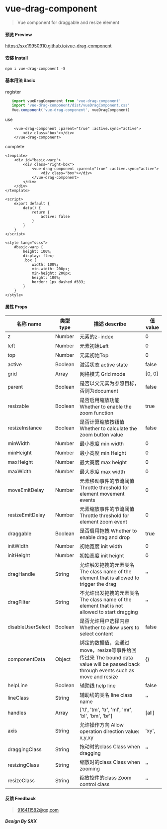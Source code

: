 # vue-drag-component
> Vue component for draggable and resize element

#### 预览 Preview
https://sxx19950910.github.io/vue-drag-component

#### 安装 Install
    npm i vue-drag-component -S
#### 基本用法 Basic
register
```javascript
   import vueDragComponent from 'vue-drag-component'
   import 'vue-drag-component/dist/vueDragComponent.css'
   Vue.component('vue-drag-component', vueDragComponent)
```
use
```vue
    <vue-drag-component :parent="true" :active.sync="active">
        <div class="box"></div>
    </vue-drag-component>
```
complete
```vue
<template>
    <div id="basic-warp">
        <div class="right-box">
            <vue-drag-component :parent="true" :active.sync="active">
                <div class="box"></div>
            </vue-drag-component>
        </div>
    </div>
</template>

<script>
    export default {
        data() {
            return {
                active: false
            }
        }
    }
</script>

<style lang="scss">
    #basic-warp {
        height: 100%;
        display: flex;
        .box {
            width: 100%;
            min-width: 200px;
            min-height: 200px;
            height: 100%;
            border: 1px dashed #333;
        }
    }
</style>
```
#### 属性 Props
名称 name  | 类型 type | 描述 describe | 值 value
 ---- | ----- | ------ | ----  
 z  | Number | 元素的z-index | 0
 left | Number | 元素初始Left | 0
 top | Number | 元素初始Top | 0
 active | Boolean | 激活状态 active state | false
 grid | Array | 网格模式 Grid mode | [0, 0]
 parent | Boolean | 是否以父元素为参照目标，否则为document | false
 resizable | Boolean | 是否启用缩放功能 Whether to enable the zoom function | true
 resizeInstance | Boolean | 是否计算缩放按钮值 Whether to calculate the zoom button value | false
 minWidth | Number | 最小宽度 min width | 0
 minHeight | Number | 最小高度 min Height | 0
 maxHeight | Number | 最大高度 max height | 0
 maxWidth | Number | 最大宽度 max width | 0
 moveEmitDelay | Number | 元素移动事件的节流阈值 Throttle threshold for element movement events | 0
 resizeEmitDelay | Number | 元素缩放事件的节流阈值 Throttle threshold for element zoom event | 0
 draggable | Boolean | 是否启用拖拽 Whether to enable drag and drop | true
 initWidth | Number | 初始宽度 init width | 0
 initHeight | Number | 初始高度 init height | 0
 dragHandle | String | 允许触发拖拽的元素类名 The class name of the element that is allowed to trigger the drag | ''
 dragFilter | String | 不允许出发拖拽的元素类名 The class name of the element that is not allowed to start dragging | ''
 disableUserSelect | Boolean | 是否允许用户选择内容 Whether to allow users to select content | false
 componentData | Object | 绑定的数据值，会通过move，resize等事件给回传过来 The bound data value will be passed back through events such as move and resize | {}
 helpLine | Boolean | 辅助线 help line | false
 lineClass | String | 辅助线的类名 line class name | ''
 handles | Array | ['tl', 'tm', 'tr', 'ml', 'mr', 'bl', 'bm', 'br'] | [all]
 axis | String | 允许操作方向 Allow operation direction  value: x,y,xy | 'xy',
 draggingClass | String | 拖动时的class Class when dragging | ''
 resizingClass | String | 缩放时的class Class when zooming | ''
 resizeClass | String | 缩放控件的class Zoom control class | ''
 
#### 反馈 Feedback
 > 916411582@qq.com

##### Design By SXX